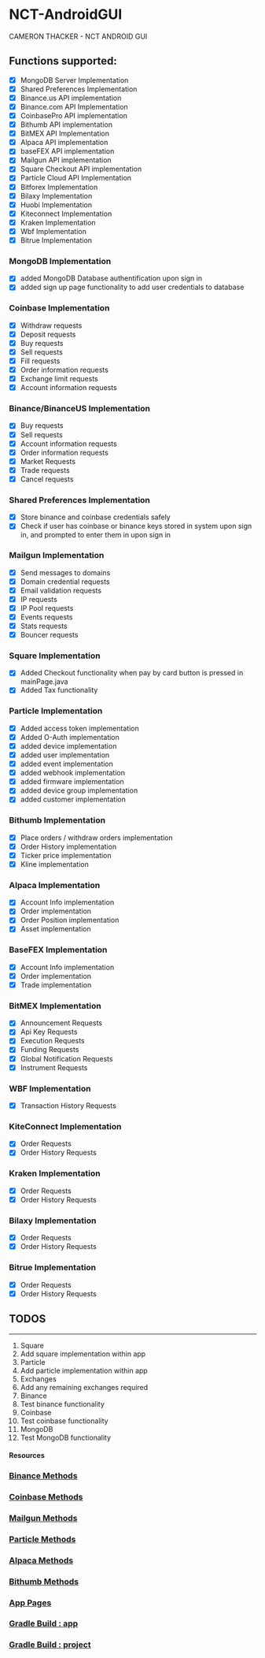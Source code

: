 # NCT-AndroidGUI
CAMERON THACKER - NCT ANDROID GUI

## Functions supported:

- [x] MongoDB Server Implementation
- [x] Shared Preferences Implementation
- [x] Binance.us API implementation
- [x] Binance.com API Implementation
- [x] CoinbasePro API implementation
- [x] Bithumb API implementation
- [x] BitMEX API Implementation
- [x] Alpaca API implementation
- [x] baseFEX API implementation
- [x] Mailgun API implementation
- [x] Square Checkout API implementation
- [x] Particle Cloud API Implementation
- [x] Bitforex Implementation
- [x] Bilaxy Implementation 
- [x] Huobi Implementation
- [x] Kiteconnect Implementation
- [x] Kraken Implementation
- [x] Wbf Implementation
- [x] Bitrue Implementation

### MongoDB Implementation

- [x] added MongoDB Database authentification upon sign in
- [x] added sign up page functionality to add user credentials to database

### Coinbase Implementation

- [x] Withdraw requests
- [x] Deposit requests
- [x] Buy requests
- [x] Sell requests
- [x] Fill requests
- [x] Order information requests
- [x] Exchange limit requests
- [x] Account information requests

### Binance/BinanceUS Implementation

- [x] Buy requests
- [x] Sell requests
- [x] Account information requests
- [x] Order information requests
- [x] Market Requests
- [x] Trade requests
- [x] Cancel requests

### Shared Preferences Implementation

- [x] Store binance and coinbase credentials safely
- [x] Check if user has coinbase or binance keys stored in system upon sign in, and prompted to enter them in upon sign in

### Mailgun Implementation

- [x] Send messages to domains
- [x] Domain credential requests
- [x] Email validation requests
- [x] IP requests
- [x] IP Pool requests
- [x] Events requests
- [x] Stats requests
- [x] Bouncer requests

### Square Implementation

- [x] Added Checkout functionality when pay by card button is pressed in mainPage.java
- [x] Added Tax functionality

### Particle Implementation

- [x] Added access token implementation
- [x] Added O-Auth implementation
- [x] added device implementation
- [x] added user implementation
- [x] added event implementation
- [x] added webhook implementation
- [x] added firmware implementation
- [x] added device group implementation
- [x] added customer implementation

### Bithumb Implementation

- [x] Place orders / withdraw orders implementation
- [x] Order History implementation
- [x] Ticker price implementation
- [x] Kline implementation

### Alpaca Implementation

- [x] Account Info implementation
- [x] Order implementation
- [x] Order Position implementation
- [x] Asset implementation

### BaseFEX Implementation

- [x] Account Info implementation
- [x] Order implementation
- [x] Trade implementation

### BitMEX Implementation

- [x] Announcement Requests
- [x] Api Key Requests
- [x] Execution Requests
- [x] Funding Requests
- [x] Global Notification Requests
- [x] Instrument Requests

### WBF Implementation

- [x] Transaction History Requests

### KiteConnect Implementation

- [x] Order Requests
- [x] Order History Requests

### Kraken Implementation

- [x] Order Requests
- [x] Order History Requests

### Bilaxy Implementation

- [x] Order Requests
- [x] Order History Requests

### Bitrue Implementation

- [x] Order Requests
- [x] Order History Requests 

## TODOS
-------

1. Square
  1. Add square implementation within app
2. Particle
  1. Add particle implementation within app
3. Exchanges
  1. Add any remaining exchanges required
4. Binance
  1. Test binance functionality
5. Coinbase
  1. Test coinbase functionality
6. MongoDB
  1. Test MongoDB functionality
  
  
#### Resources

### [Binance Methods](https://github.com/cthacker-udel/NCT-AndroidGUI/tree/master/app/src/main/java/com/example/nctai_trading/binanceUS)

### [Coinbase Methods](https://github.com/cthacker-udel/NCT-AndroidGUI/tree/master/app/src/main/java/com/example/nctai_trading/coinbasePro)

### [Mailgun Methods](https://github.com/cthacker-udel/NCT-AndroidGUI/blob/master/app/src/main/java/com/example/nctai_trading/mailgun/mailGunMethods.java)

### [Particle Methods](https://github.com/cthacker-udel/NCT-AndroidGUI/blob/master/app/src/main/java/com/example/nctai_trading/particle/particleMethods.java)

### [Alpaca Methods](https://github.com/cthacker-udel/NCT-AndroidGUI/blob/master/app/src/main/java/com/example/nctai_trading/alpaca/alpacaMethods.java)

### [Bithumb Methods](https://github.com/cthacker-udel/NCT-AndroidGUI/blob/master/app/src/main/java/com/example/nctai_trading/bithumb/bithumbMethods.java)

### [App Pages](https://github.com/cthacker-udel/NCT-AndroidGUI/tree/master/app/src/main/res/layout)

### [Gradle Build : app](https://github.com/cthacker-udel/NCT-AndroidGUI/blob/master/app/build.gradle)

### [Gradle Build : project](https://github.com/cthacker-udel/NCT-AndroidGUI/blob/master/build.gradle)
